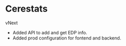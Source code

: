 # Cerestats

vNext
- Added API to add and get EDP info. 
- Added prod configuration for fontend and backend.